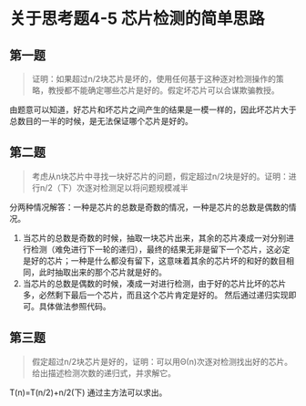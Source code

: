 # 关于思考题4-5 芯片检测的简单思路
## 第一题
> 证明：如果超过n/2块芯片是坏的，使用任何基于这种逐对检测操作的策略，教授都不能确定哪些芯片是好的。假定坏芯片可以合谋欺骗教授。

由题意可以知道，好芯片和坏芯片之间产生的结果是一模一样的，因此坏芯片大于总数目的一半的时候，是无法保证哪个芯片是好的。

## 第二题

> 考虑从n块芯片中寻找一块好芯片的问题，假定超过n/2块是好的。证明：进行n/2（下）次逐对检测足以将问题规模减半

分两种情况解答：一种是芯片的总数是奇数的情况，一种是芯片的总数是偶数的情况。
1. 当芯片的总数是奇数的时候，抽取一块芯片出来，其余的芯片凑成一对分别进行检测（难免进行下一轮的递归），最终的结果无非是留下一个芯片，这必定是好的芯片；一种是什么都没有留下，这意味着其余的芯片坏的和好的数目相同，此时抽取出来的那个芯片就是好的。
2. 当芯片的总数是偶数的时候，凑成一对进行检测，由于好的芯片比坏的芯片多，必然剩下最后一个芯片，而且这个芯片肯定是好的。
然后通过递归实现即可。具体做法参照代码。

## 第三题
> 假定超过n/2块芯片是好的，证明：可以用Θ(n)次逐对检测找出好的芯片。给出描述检测次数的递归式，并求解它。

T(n)=T(n/2)+n/2(下)
通过主方法可以求出。
